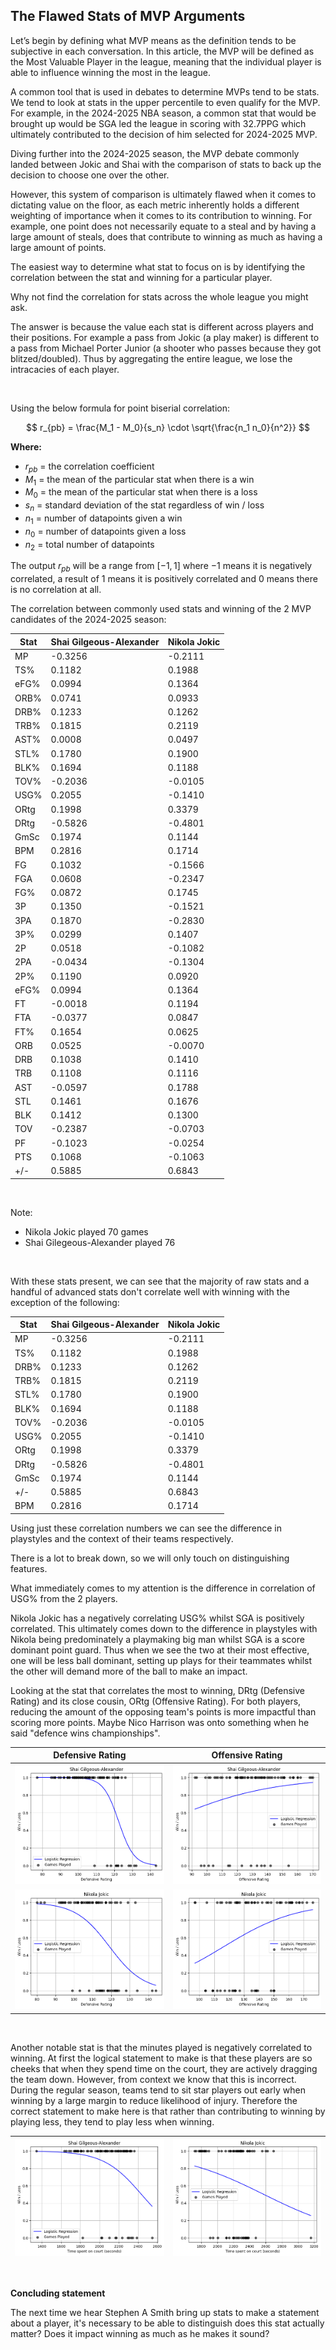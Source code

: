 ## The Flawed Stats of MVP Arguments


Let’s begin by defining what MVP means as the definition tends to be subjective in each conversation. In this article, the MVP will be defined as the Most Valuable Player in the league, meaning that the individual player is able to influence winning the most in the league.

A common tool that is used in debates to determine MVPs tend to be stats. We tend to look at stats in the upper percentile to even qualify for the MVP. For example, in the 2024-2025 NBA season, a common stat that would be brought up would be SGA led the league in scoring with 32.7PPG which ultimately contributed to the decision of him selected for 2024-2025 MVP.

Diving further into the 2024-2025 season, the MVP debate commonly landed between Jokic and Shai with the comparison of stats to back up the decision to choose one over the other. 

However, this system of comparison is ultimately flawed when it comes to dictating value on the floor, as each metric inherently holds a different weighting of importance when it comes to its contribution to winning. For example, one point does not necessarily equate to a steal and by having a large amount of steals, does that contribute to winning as much as having a large amount of points.

The easiest way to determine what stat to focus on is by identifying the correlation between the stat and winning for a particular player.

Why not find the correlation for stats across the whole league you might ask. 

The answer is because the value each stat is different across players and their positions. For example a pass from Jokic (a play maker) is different to a pass from Michael Porter Junior (a shooter who passes because they got blitzed/doubled). Thus by aggregating the entire league, we lose the intracacies of each player.

<br>

Using the below formula for point biserial correlation:

$$
r_{pb} = \frac{M_1 - M_0}{s_n} \cdot \sqrt{\frac{n_1 n_0}{n^2}}
$$

**Where:**

- $r_{pb}$ = the correlation coefficient  
- $M_1$ = the mean of the particular stat when there is a win  
- $M_0$ = the mean of the particular stat when there is a loss  
- $s_n$ = standard deviation of the stat regardless of win / loss  
- $n_1$ = number of datapoints given a win  
- $n_0$ = number of datapoints given a loss  
- $n_2$ = total number of datapoints 

The output $r_{pb}$ will be a range from $[-1, 1]$ where $-1$ means it is negatively correlated, a result of $1$ means it is positively correlated and $0$ means there is no correlation at all.
<br>

The correlation between commonly used stats and winning of the 2 MVP candidates of the 2024-2025 season:

| Stat  | Shai Gilgeous-Alexander | Nikola Jokic |
|-------|-------------------------|--------------|
| MP    | -0.3256                  | -0.2111      |
| TS%   | 0.1182                   | 0.1988       |
| eFG%  | 0.0994                   | 0.1364       |
| ORB%  | 0.0741                   | 0.0933       |
| DRB%  | 0.1233                   | 0.1262       |
| TRB%  | 0.1815                   | 0.2119       |
| AST%  | 0.0008                   | 0.0497       |
| STL%  | 0.1780                   | 0.1900       |
| BLK%  | 0.1694                   | 0.1188       |
| TOV%  | -0.2036                  | -0.0105      |
| USG%  | 0.2055                   | -0.1410      |
| ORtg  | 0.1998                   | 0.3379       |
| DRtg  | -0.5826                  | -0.4801      |
| GmSc  | 0.1974                   | 0.1144       |
| BPM   | 0.2816                   | 0.1714       |
| FG    | 0.1032                   | -0.1566      |
| FGA   | 0.0608                   | -0.2347      |
| FG%   | 0.0872                   | 0.1745       |
| 3P    | 0.1350                   | -0.1521      |
| 3PA   | 0.1870                   | -0.2830      |
| 3P%   | 0.0299                   | 0.1407       |
| 2P    | 0.0518                   | -0.1082      |
| 2PA   | -0.0434                  | -0.1304      |
| 2P%   | 0.1190                   | 0.0920       |
| eFG%  | 0.0994                   | 0.1364       |
| FT    | -0.0018                  | 0.1194       |
| FTA   | -0.0377                  | 0.0847       |
| FT%   | 0.1654                   | 0.0625       |
| ORB   | 0.0525                   | -0.0070      |
| DRB   | 0.1038                   | 0.1410       |
| TRB   | 0.1108                   | 0.1116       |
| AST   | -0.0597                  | 0.1788       |
| STL   | 0.1461                   | 0.1676       |
| BLK   | 0.1412                   | 0.1300       |
| TOV   | -0.2387                  | -0.0703      |
| PF    | -0.1023                  | -0.0254      |
| PTS   | 0.1068                   | -0.1063      |
| +/-   | 0.5885                   | 0.6843       |


<br>

Note:
- Nikola Jokic played 70 games
- Shai Gilegeous-Alexander played 76

<br>

With these stats present, we can see that the majority of raw stats and a handful of advanced stats don't correlate well with winning with the exception of the following:

| Stat  | Shai Gilgeous-Alexander | Nikola Jokic |
|-------|-------------------------|--------------|
| MP    | -0.3256                  | -0.2111      |
| TS%   | 0.1182                   | 0.1988       |
| DRB%  | 0.1233                   | 0.1262       |
| TRB%  | 0.1815                   | 0.2119       |
| STL%  | 0.1780                   | 0.1900       |
| BLK%  | 0.1694                   | 0.1188       |
| TOV%  | -0.2036                  | -0.0105      |
| USG%  | 0.2055                   | -0.1410      |
| ORtg  | 0.1998                   | 0.3379       |
| DRtg  | -0.5826                  | -0.4801      |
| GmSc  | 0.1974                   | 0.1144       |
| +/-   | 0.5885                   | 0.6843       |
| BPM   | 0.2816                   | 0.1714       |

Using just these correlation numbers we can see the difference in playstyles and the context of their teams respectively.

There is a lot to break down, so we will only touch on distinguishing features.

What immediately comes to my attention is the difference in correlation of USG% from the 2 players.

Nikola Jokic has a negatively correlating USG% whilst SGA is positively correlated. This ultimately comes down to the difference in playstyles with Nikola being predominately a playmaking big man whilst SGA is a score dominant point guard. Thus when we see the two at their most effective, one will be less ball dominant, setting up plays for their teammates whilst the other will demand more of the ball to make an impact.

Looking at the stat that correlates the most to winning, DRtg (Defensive Rating) and its close cousin, ORtg (Offensive Rating). For both players, reducing the amount of the opposing team's points is more impactful than scoring more points. Maybe Nico Harrison was onto something when he said "defence wins championships".

| Defensive Rating | Offensive Rating |
|---------|---------|
| ![SGA drtg vs winning](graphs/the_flawed_stats_of_mvp_arguments/sga_drtg.png) | ![SGA ortg vs winning](graphs/the_flawed_stats_of_mvp_arguments/sga_ortg.png) |
| ![Jokiv drtg vs winning](graphs/the_flawed_stats_of_mvp_arguments/nikola_jokic_drtg.png) | ![Jokic minutes vs winning](graphs/the_flawed_stats_of_mvp_arguments/jokic_ortg.png) |

<br>

Another notable stat is that the minutes played is negatively correlated to winning. At first the logical statement to make is that these players are so cheeks that when they spend time on the court, they are actively dragging the team down. However, from context we know that this is incorrect. During the regular season, teams tend to sit star players out early when winning by a large margin to reduce likelihood of injury. Therefore the correct statement to make here is that rather than contributing to winning by playing less, they tend to play less when winning.


| ![SGA minutes vs winning](graphs/the_flawed_stats_of_mvp_arguments/sga_minutes.png) | ![Jokic minutes vs winning](graphs/the_flawed_stats_of_mvp_arguments/jokic_minutes.png) |
|---------|---------|

<br>

**Concluding statement**

The next time we hear Stephen A Smith bring up stats to make a statement about a player, it's necessary to be able to distinguish does this stat actually matter? Does it impact winning as much as he makes it sound?